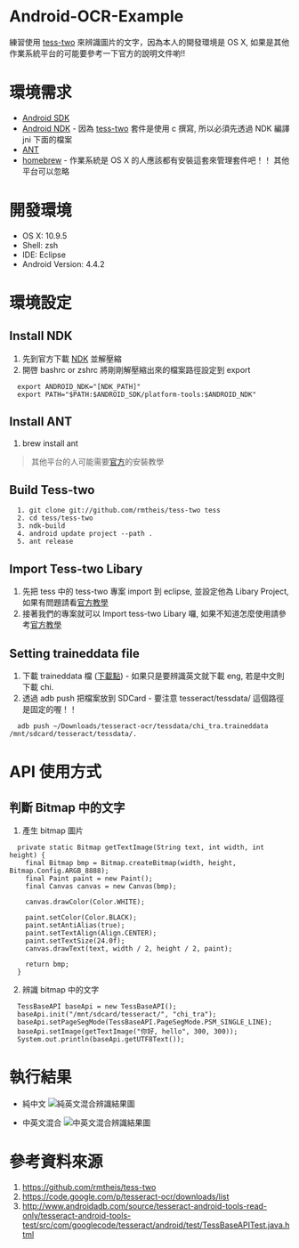 Android-OCR-Example
===================

練習使用 [tess-two](https://github.com/rmtheis/tess-two) 來辨識圖片的文字，因為本人的開發環境是 OS X, 如果是其他作業系統平台的可能要參考一下官方的說明文件喲!!

# 環境需求
* [Android SDK](http://developer.android.com/sdk/index.html)
* [Android NDK](https://developer.android.com/tools/sdk/ndk/index.html) -  因為 [tess-two](https://github.com/rmtheis/tess-two) 套件是使用 c 撰寫, 所以必須先透過 NDK 編譯 jni 下面的檔案
* [ANT](http://ant.apache.org/)
* [homebrew](http://brew.sh/) - 作業系統是 OS X 的人應該都有安裝這套來管理套件吧！！ 其他平台可以忽略

# 開發環境
* OS X: 10.9.5
* Shell: zsh
* IDE: Eclipse
* Android Version: 4.4.2

# 環境設定
## Install NDK
1. 先到官方下載 [NDK](https://developer.android.com/tools/sdk/ndk/index.html) 並解壓縮
2. 開啓 bashrc or zshrc 將剛剛解壓縮出來的檔案路徑設定到 export
```
  export ANDROID_NDK="[NDK_PATH]"
  export PATH="$PATH:$ANDROID_SDK/platform-tools:$ANDROID_NDK"
```

## Install ANT
1. brew install ant
> 其他平台的人可能需要[官方](http://ant.apache.org/)的安裝教學

## Build Tess-two
```
  1. git clone git://github.com/rmtheis/tess-two tess
  2. cd tess/tess-two
  3. ndk-build
  4. android update project --path .
  5. ant release
```

## Import Tess-two Libary
1. 先把 tess 中的 tess-two 專案 import 到 eclipse, 並設定他為 Libary Project, 如果有問題請看[官方教學](http://developer.android.com/tools/projects/projects-eclipse.html#SettingUpLibraryProject)
2. 接著我們的專案就可以 Import tess-two Libary 囉, 如果不知道怎麼使用請參考[官方教學](http://developer.android.com/tools/projects/projects-eclipse.html#ReferencingLibraryProject)

## Setting traineddata file
1. 下載 traineddata 檔 ([下載點](https://code.google.com/p/tesseract-ocr/downloads/list)) - 如果只是要辨識英文就下載 eng, 若是中文則下載 chi.
2. 透過 adb push 把檔案放到 SDCard -  要注意 tesseract/tessdata/ 這個路徑是固定的喔！！
```
  adb push ~/Downloads/tesseract-ocr/tessdata/chi_tra.traineddata /mnt/sdcard/tesseract/tessdata/.
```


# API 使用方式
## 判斷 Bitmap 中的文字
1. 產生 bitmap 圖片
```
  private static Bitmap getTextImage(String text, int width, int height) {
    final Bitmap bmp = Bitmap.createBitmap(width, height, Bitmap.Config.ARGB_8888);
    final Paint paint = new Paint();
    final Canvas canvas = new Canvas(bmp);
    
    canvas.drawColor(Color.WHITE);
    
    paint.setColor(Color.BLACK);
    paint.setAntiAlias(true);
    paint.setTextAlign(Align.CENTER);
    paint.setTextSize(24.0f);
    canvas.drawText(text, width / 2, height / 2, paint);
    
    return bmp;
  }
```

2. 辨識 bitmap 中的文字
```
  TessBaseAPI baseApi = new TessBaseAPI();
  baseApi.init("/mnt/sdcard/tesseract/", "chi_tra");
  baseApi.setPageSegMode(TessBaseAPI.PageSegMode.PSM_SINGLE_LINE);
  baseApi.setImage(getTextImage("你好, hello", 300, 300));
  System.out.println(baseApi.getUTF8Text());
```

執行結果
=============
* 純中文
![純英文混合辨識結果圖](http://api.drp.io/files/542f0aa0583f6.png)

* 中英文混合
![中英文混合辨識結果圖](http://api.drp.io/files/542f0b6c4ed73.png)


參考資料來源
=============
1. https://github.com/rmtheis/tess-two
2. https://code.google.com/p/tesseract-ocr/downloads/list
3. http://www.androidadb.com/source/tesseract-android-tools-read-only/tesseract-android-tools-test/src/com/googlecode/tesseract/android/test/TessBaseAPITest.java.html
